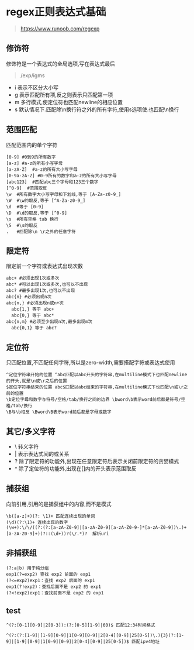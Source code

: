 # regex正则表达式基础

><https://www.runoob.com/regexp>

## 修饰符

修饰符是一个表达式的全局选项,写在表达式最后
>/exp/igms

- i 表示不区分大小写
- g 表示匹配所有项,反之则表示只匹配第一项
- m 多行模式,使定位符也匹配newline的相应位置
- s 默认情况下.匹配除\n换行符之外的所有字符,使用s选项使.也匹配\n换行

## 范围匹配

匹配范围内的单个字符

```re
[0-9] #0到9的所有数字
[a-z] #a-z的所有小写字母
[a-zA-Z]  #a-z的所有大小写字母
[0-9a-zA-Z] #0-9所有的数字和a-z的所有大小写字母
[abc123]  #匹配abc三个字母和123三个数字
[^0-9]  #范围取反
\w  #所有数字大小写字母和下划线,等于 [A-Za-z0-9_]
\W  #\w的取反,等于 [^A-Za-z0-9_]
\d  #等于 [0-9]
\D  #\d的取反,等于 [^0-9]
\s  #所有空格 tab 换行
\S  #\s的取反
.   #匹配除\n \r之外的任意字符
```

## 限定符

限定前一个字符或表达式出现次数

```re
abc+ #必须出现1次或多次
abc* #可以出现1次或多次,也可以不出现
abc? #最多出现1次,也可以不出现
abc{n} #必须出现n次
abc{n,} #必须出现n或n+次
  abc{1,} 等于 abc+
  abc{0,} 等于 abc*
abc{n,m} #必须至少出现n次,最多出现m次
  abc{0,1} 等于 abc?
```

## 定位符

只匹配位置,不匹配任何字符,所以是zero-width,需要搭配字符或表达式使用

```re
^定位字符串开始的位置 ^abc匹配以abc开头的字符串,在multiline模式下也匹配newline的开头,就是\n或\r之后的位置
$定位字符串结束的位置 abc$匹配以abc结束的字符串,在multiline模式下也匹配\n或\r之前的位置
\b定位字母和数字与符号/空格/tab/换行之间的边界 \bword\b表示word前后都是符号/空格/tab/换行
\B与\b相反 \Bword\B表示word前后都是字母或数字
```

## 其它/多义字符

- \ 转义字符
- | 表示表达式间的或关系
- ? 除了限定符的功能外,出现在任意限定符后表示关闭前限定符的贪婪模式
- ^ 除了定位符的功能外,出现在[]内的开头表示范围取反

## 捕获组

向前引用,引用的是捕获组中的内容,而不是模式

```re
\b([a-z]+)(?: \1)+ 匹配连续出现的单词
(\d)(?:\1)+ 连续出现的数字
(\w+):\/\/((?:(?:[a-zA-Z0-9]|[a-zA-Z0-9][a-zA-Z0-9-]*[a-zA-Z0-9])\.)+[a-zA-Z0-9]+)(?::(\d+))?(\/.*)?  解析uri
```

## 非捕获组

```re
(?:a|b) 用于纯分组
exp1(?=exp2) 查找 exp2 前面的 exp1
(?<=exp2)exp1：查找 exp2 后面的 exp1
exp1(?!exp2)：查找后面不是 exp2 的 exp1
(?<!exp2)exp1：查找前面不是 exp2 的 exp1
```

## test

```re
^(?:[0-1][0-9]|2[0-3]):(?:[0-5][1-9]|60)$ 匹配12:34时间格式

^(?:(?:[1-9]|[1-9][0-9]|1[0-9][0-9]|2[0-4][0-9]|25[0-5])\.){3}(?:[1-9]|[1-9][0-9]|1[0-9][0-9]|2[0-4][0-9]|25[0-5])$ 匹配ipv4地址
```
